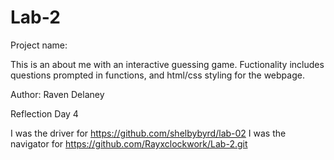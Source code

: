 # Lab-2
Project name:

This is an about me with an interactive guessing game. 
Fuctionality includes questions prompted in functions, and html/css styling for the webpage.

Author: Raven Delaney

Reflection
Day 4

I was the driver for https://github.com/shelbybyrd/lab-02
I was the navigator for https://github.com/Rayxclockwork/Lab-2.git
